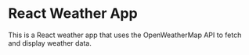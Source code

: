 # React Weather App

This is a React weather app that uses the OpenWeatherMap API to fetch and display weather data. 